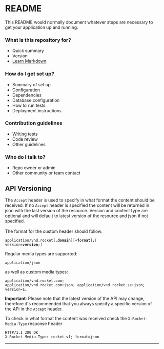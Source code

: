 # README #

This README would normally document whatever steps are necessary to get your application up and running.

### What is this repository for? ###

* Quick summary
* Version
* [Learn Markdown](https://bitbucket.org/tutorials/markdowndemo)

### How do I get set up? ###

* Summary of set up
* Configuration
* Dependencies
* Database configuration
* How to run tests
* Deployment instructions

### Contribution guidelines ###

* Writing tests
* Code review
* Other guidelines

### Who do I talk to? ###

* Repo owner or admin
* Other community or team contact

<a class="anchor" id="versioning"></a>
	<h2>API Versioning</h2>
	<p>
		The <code>Accept</code> header is used to specify in what format the content should be received. If no <code>Accept</code> header is specified the content will be returned in json with the last version of the resource.
		Version and content type are optional and will default to latest version of the resource and json if not specified.
		<br /><br />The format for the custom header should follow:<pre><code class="hljs github json hljs">application/vnd.rocket[.<b>domain</b>][+<b>format</b>];[ version=<b>version</b>;]</code></pre>
		Regular media types are supported:<pre><code class="hljs github json hljs">application/json</code></pre>
		as well as custom media types:<pre><code class="hljs github json hljs">application/vnd.rocket.com;
application/vnd.rocket.com+json;
application/vnd.rocket.se+json; version=1;</code></pre>
	<p class="api-note"><strong>Important</strong>: Please note that the latest version of the API may change, therefore it's recommended that you always specify a specific version of the API in the <code>Accept</code> header.</p>
	<p>To check in what format the content was received check the <code>X-Rocket-Media-Type</code> response header</p>
	<pre><code class="hljs github json hljs ">HTTP/1.1 200 OK
X-Rocket-Media-Type: rocket.v1; format=json</code></pre>
	<hr />